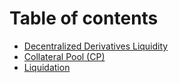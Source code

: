 # Table of contents

* [Decentralized Derivatives Liquidity](README.md)
* [Collateral Pool (CP)](collateral-pool-cp.md)
* [Liquidation](liquidation.md)
